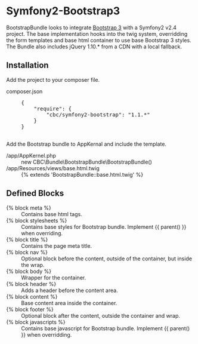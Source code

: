 Symfony2-Bootstrap3
===================

BootstrapBundle looks to integrate [Bootstrap 3](http://getbootstrap.com/) with a Symfony2 v2.4 project. The base implementation hooks into the twig system, overridding the form templates and base html container to use base Bootstrap 3 styles. The Bundle also includes jQuery 1.10.* from a CDN with a local fallback.

Installation
-------------------

Add the project to your composer file.

<dl>
	<dt>composer.json</dt>
	<dd><pre>
{
	"require": {
		"cbc/symfony2-bootstrap": "1.1.*"
	}
}
	</pre></dd>
</dl>

Add the Bootstrap bundle to AppKernal and include the template.

<dl>
	<dt>/app/AppKernel.php</dt>
	<dd>new CBC\Bundle\BootstrapBundle\BootstrapBundle()</dd>
	<dt>/app/Resources/views/base.html.twig</dt>
	<dd>{% extends 'BootstrapBundle::base.html.twig' %}</dd>
</dl>

Defined Blocks
-------------------

<dl>
	<dt>{% block meta %}</dt>
	<dd>Contains base <meta> html tags.</dd>
	<dt>{% block stylesheets %}</dt>
	<dd>Contains base styles for Bootstrap bundle. Implement {{ parent() }} when overriding.</dd>
	<dt>{% block title %}</dt>
	<dd>Contains the page meta title.</dd>
	<dt>{% block nav %}</dt>
	<dd>Optional block before the content, outside of the container, but inside the wrap.</dd>
	<dt>{% block body %}</dt>
	<dd>Wrapper for the container.</dd>
	<dt>{% block header %}</dt>
	<dd>Adds a header before the content area.</dd>
	<dt>{% block content %}</dt>
	<dd>Base content area inside the container.</dd>
	<dt>{% block footer %}</dt>
	<dd>Optional block after the content, outside the container and wrap.</dd>
	<dt>{% block javascripts %}</dt>
	<dd>Contains base javascript for Bootstrap bundle. Implement {{ parent() }} when overridding.</dd>
</dl>
